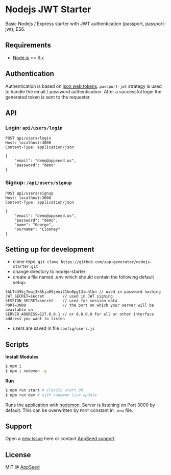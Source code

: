 
Nodejs JWT Starter
====
Basic Nodejs / Express starter with JWT authentication (passport, passport-jwt), ES6.

## Requirements
- [Node.js](https://nodejs.org/) >= 6.x

## Authentication
Authentication is based on [json web tokens](https://jwt.io). `passport-jwt` strategy is used to handle the email / password authentication.
After a successful login the generated token is sent to the requester. 

## API
### Login: `api/users/login`
```
POST api/users/login
Host: localhost:3000
Content-Type: application/json

{
    "email": "demo@appseed.us",
    "password": "demo"
}
```

### Signup: `/api/users/signup`
```
POST api/users/signup
Host: localhost:3000
Content-Type: application/json

{
    "email": "demo@appseed.us",
    "password": "demo",
    "name": "George",
    "surname": "Clooney"
}
```

## Setting up for development
* clone repo: `git clone https://github.com/app-generator/nodejs-starter.git` 
* change directory to nodejs-starter: 
* create a file named .env which should contain the following default setup:
```
SALT=35kj7waj3k5kja09jeoi21kn0pg13iuhlkn // used in password hashing
JWT_SECRET=secret        // used in JWT signing
SESSION_SECRET=secret    // used for session data
PORT=3000                // the port on which your server will be available on
SERVER_ADDRESS=127.0.0.1 // or 0.0.0.0 for all or other interface address you want to listen
```
* users are saved in file `config/users.js`

## Scripts
**Install Modules**
```bash
$ npm i
$ npm i nodemon -g 
```

**Run**
```bash
$ npm run start # classic start OR
$ npm run dev # with nodemon live update  
```
Runs the application with [nodemon]("https://nodemon.io/"). Server is listening on Port 3000 by default. This can be overwritten by `PORT` constant in `.env` file. 

## Support
Open a [new issue](https://github.com/app-generator/nodejs-starter/issues/new) here 
or contact [AppSeed support](https://appseed.us/support) 

## License
MIT @ [AppSeed](https://appseed.us)

